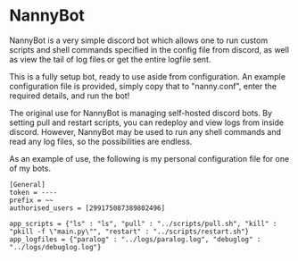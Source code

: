 # NannyBot

NannyBot is a very simple discord bot which allows one to run custom scripts and shell commands specified in the config file from discord, as well as view the tail of log files or get the entire logfile sent.

This is a fully setup bot, ready to use aside from configuration. An example configuration file is provided, simply copy that to "nanny.conf", enter the required details, and run the bot!

The original use for NannyBot is managing self-hosted discord bots. By setting pull and restart scripts, you can redeploy and view logs from inside discord. However, NannyBot may be used to run any shell commands and read any log files, so the possibilities are endless.

As an example of use, the following is my personal configuration file for one of my bots.

```inf
[General]
token = ----
prefix = ~~
authorised_users = [299175087389802496]

app_scripts = {"ls" : "ls", "pull" : "../scripts/pull.sh", "kill" : "pkill -f \"main.py\"", "restart" : "../scripts/restart.sh"}
app_logfiles = {"paralog" : "../logs/paralog.log", "debuglog" : "../logs/debuglog.log"}
```
